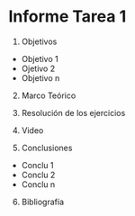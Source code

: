 # Informe Tarea 1


1. Objetivos  
* Objetivo 1
* Ojetivo 2
* Objetivo n




2. Marco Teórico 




3. Resolución de los ejercicios



4. Video





5. Conclusiones 
* Conclu 1
* Conclu 2 
* Conclu n


6. Bibliografía
